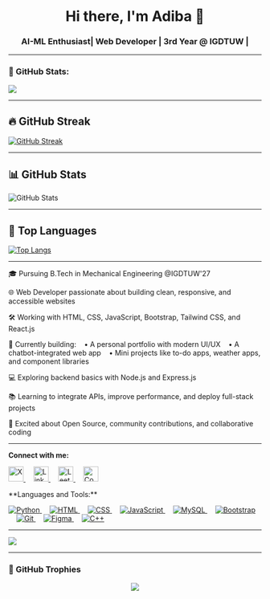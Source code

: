 <h1 align="center">Hi there, I'm Adiba 🌱</h1>
<h3 align="center"> AI-ML Enthusiast| Web Developer | 3rd Year @ IGDTUW |</h3>

---
### 🔪 GitHub Stats:
<p align="left">
  <img src="https://github-readme-stats.vercel.app/api/top-langs/?username=adiba-zehra&layout=compact&theme=tokyonight" />

---

## 🔥 GitHub Streak
[![GitHub Streak](https://streak-stats.demolab.com?user=adiba-zehra&theme=highcontrast&hide_border=true)](https://git.io/streak-stats)

---

## 📊 GitHub Stats
![GitHub Stats](https://github-readme-stats.vercel.app/api?username=adiba-zehra&show_icons=true&theme=radical&hide_border=true)

---

## 📌 Top Languages
[![Top Langs](https://github-readme-stats.vercel.app/api/top-langs/?username=adiba-zehra&layout=compact&theme=tokyonight)](https://github.com/anuraghazra/github-readme-stats)

---

🎓 Pursuing B.Tech in Mechanical Engineering @IGDTUW'27

🌐 Web Developer passionate about building clean, responsive, and accessible websites

🛠️ Working with HTML, CSS, JavaScript, Bootstrap, Tailwind CSS, and React.js

🚀 Currently building:
   • A personal portfolio with modern UI/UX
   • A chatbot-integrated web app
   • Mini projects like to-do apps, weather apps, and component libraries

💻 Exploring backend basics with Node.js and Express.js

📚 Learning to integrate APIs, improve performance, and deploy full-stack projects

🌟 Excited about Open Source, community contributions, and collaborative coding

---

**Connect with me:**

<p align="left">
  <a href="https://x.com/zehra_adiba" target="_blank">
    <img src="https://cdn.jsdelivr.net/gh/devicons/devicon/icons/twitter/twitter-original.svg" alt="X" width="30" height="30"/>
  </a>&nbsp;&nbsp;&nbsp;

  <a href="https://www.linkedin.com/in/adibaz/" target="_blank">
    <img src="https://cdn.jsdelivr.net/gh/devicons/devicon/icons/linkedin/linkedin-original.svg" alt="LinkedIn" width="30" height="30"/>
  </a>&nbsp;&nbsp;&nbsp;

  <a href="https://leetcode.com/u/adibazehra/" target="_blank">
    <img src="https://upload.wikimedia.org/wikipedia/commons/1/19/LeetCode_logo_black.png" alt="LeetCode" width="30" height="30"/>
  </a>&nbsp;&nbsp;&nbsp;

  <a href="https://codeforces.com/profile/adibazehra18" target="_blank">
    <img src="https://upload.wikimedia.org/wikipedia/commons/1/19/Codeforces_logo_bar.svg" alt="Codeforces" width="30" height="30"/>
  </a>
</p>
**Languages and Tools:**

<p align="left">
  <a href="https://www.python.org/" target="_blank">
    <img src="https://skillicons.dev/icons?i=python" alt="Python" />
  </a>&nbsp;&nbsp;&nbsp;

  <a href="https://www.w3schools.com/html/" target="_blank">
    <img src="https://skillicons.dev/icons?i=html" alt="HTML" />
  </a>&nbsp;&nbsp;&nbsp;

  <a href="https://www.w3schools.com/css/" target="_blank">
    <img src="https://skillicons.dev/icons?i=css" alt="CSS" />
  </a>&nbsp;&nbsp;&nbsp;

  <a href="https://www.javascript.com/" target="_blank">
    <img src="https://skillicons.dev/icons?i=js" alt="JavaScript" />
  </a>&nbsp;&nbsp;&nbsp;

  <a href="https://www.mysql.com/" target="_blank">
    <img src="https://skillicons.dev/icons?i=mysql" alt="MySQL" />
  </a>&nbsp;&nbsp;&nbsp;

  <a href="https://getbootstrap.com/" target="_blank">
    <img src="https://skillicons.dev/icons?i=bootstrap" alt="Bootstrap" />
  </a>&nbsp;&nbsp;&nbsp;

  <a href="https://git-scm.com/" target="_blank">
    <img src="https://skillicons.dev/icons?i=git" alt="Git" />
  </a>&nbsp;&nbsp;&nbsp;

  <a href="https://figma.com/" target="_blank">
    <img src="https://skillicons.dev/icons?i=figma" alt="Figma" />
  </a>&nbsp;&nbsp;&nbsp;

  <a href="https://cplusplus.com/" target="_blank">
    <img src="https://skillicons.dev/icons?i=cpp" alt="C++" />
  </a>
</p>

---

<p>
  <img src="https://github-readme-stats.vercel.app/api?username=adiba-zehra&show_icons=true&theme=tokyonight" />
</p>


---

### 🌟 GitHub Trophies
<p align="center">
  <img src="https://github-profile-trophy.vercel.app/?username=adiba-zehra&theme=discord&row=1&margin-w=20&no-frame=true" />
</p>

